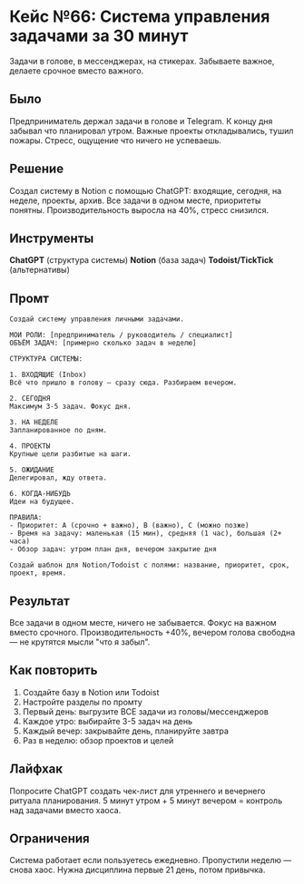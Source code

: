 # Кейс №66: Система управления задачами за 30 минут

Задачи в голове, в мессенджерах, на стикерах. Забываете важное, делаете срочное вместо важного.

## Было

Предприниматель держал задачи в голове и Telegram. К концу дня забывал что планировал утром. Важные проекты откладывались, тушил пожары. Стресс, ощущение что ничего не успеваешь.

## Решение

Создал систему в Notion с помощью ChatGPT: входящие, сегодня, на неделе, проекты, архив. Все задачи в одном месте, приоритеты понятны. Производительность выросла на 40%, стресс снизился.

## Инструменты

**ChatGPT** (структура системы)
**Notion** (база задач)
**Todoist/TickTick** (альтернативы)

## Промт

```
Создай систему управления личными задачами.

МОИ РОЛИ: [предприниматель / руководитель / специалист]
ОБЪЁМ ЗАДАЧ: [примерно сколько задач в неделю]

СТРУКТУРА СИСТЕМЫ:

1. ВХОДЯЩИЕ (Inbox)
Всё что пришло в голову — сразу сюда. Разбираем вечером.

2. СЕГОДНЯ
Максимум 3-5 задач. Фокус дня.

3. НА НЕДЕЛЕ
Запланированное по дням.

4. ПРОЕКТЫ
Крупные цели разбитые на шаги.

5. ОЖИДАНИЕ
Делегировал, жду ответа.

6. КОГДА-НИБУДЬ
Идеи на будущее.

ПРАВИЛА:
- Приоритет: A (срочно + важно), B (важно), C (можно позже)
- Время на задачу: маленькая (15 мин), средняя (1 час), большая (2+ часа)
- Обзор задач: утром план дня, вечером закрытие дня

Создай шаблон для Notion/Todoist с полями: название, приоритет, срок, проект, время.
```

## Результат

Все задачи в одном месте, ничего не забывается. Фокус на важном вместо срочного. Производительность +40%, вечером голова свободна — не крутятся мысли "что я забыл".

## Как повторить

1. Создайте базу в Notion или Todoist
2. Настройте разделы по промту
3. Первый день: выгрузите ВСЕ задачи из головы/мессенджеров
4. Каждое утро: выбирайте 3-5 задач на день
5. Каждый вечер: закрывайте день, планируйте завтра
6. Раз в неделю: обзор проектов и целей

## Лайфхак

Попросите ChatGPT создать чек-лист для утреннего и вечернего ритуала планирования. 5 минут утром + 5 минут вечером = контроль над задачами вместо хаоса.

## Ограничения

Система работает если пользуетесь ежедневно. Пропустили неделю — снова хаос. Нужна дисциплина первые 21 день, потом привычка.
